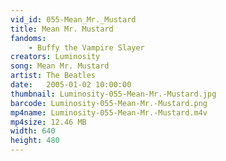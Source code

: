 ```yaml
---
vid_id: 055-Mean_Mr._Mustard
title: Mean Mr. Mustard
fandoms:
    - Buffy the Vampire Slayer
creators: Luminosity
song: Mean Mr. Mustard
artist: The Beatles
date:   2005-01-02 10:00:00
thumbnail: Luminosity-055-Mean-Mr.-Mustard.jpg
barcode: Luminosity-055-Mean-Mr.-Mustard.png
mp4name: Luminosity-055-Mean-Mr.-Mustard.m4v
mp4size: 12.46 MB
width: 640
height: 480
---
```



  